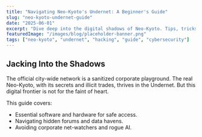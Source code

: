 ```yaml
---
title: "Navigating Neo-Kyoto's Undernet: A Beginner's Guide"
slug: "neo-kyoto-undernet-guide"
date: "2025-06-01"
excerpt: "Dive deep into the digital shadows of Neo-Kyoto. Tips, tricks, and dangers to avoid in the hidden web."
featuredImage: "/images/blog/placeholder-banner.png"
tags: ["neo-kyoto", "undernet", "hacking", "guide", "cybersecurity"]
---
```


## Jacking Into the Shadows

The official city-wide network is a sanitized corporate playground. The real Neo-Kyoto, with its secrets and illicit trades, thrives in the Undernet. But this digital frontier is not for the faint of heart.

This guide covers:

- Essential software and hardware for safe access.
- Navigating hidden forums and data havens.
- Avoiding corporate net-watchers and rogue AI.
